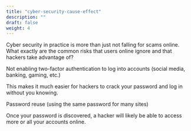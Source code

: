 ```yaml
---
title: "cyber-security-cause-effect"
description: ""
draft: false
weight: 4
---
```



Cyber security in practice is more than just not falling for scams online. What exactly are the common risks that users online ignore and that hackers take advantage of?  

Not enabling two-factor authentication to log into accounts (social media, banking, gaming, etc.) 

This makes it much easier for hackers to crack your password and log in without you knowing. 

Password reuse (using the same password for many sites) 

Once your password is discovered, a hacker will likely be able to access more or all your accounts online.

